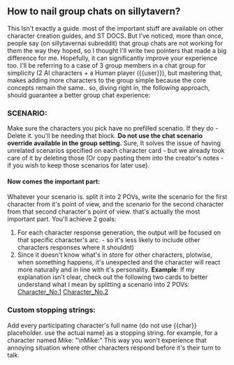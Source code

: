 ## How to nail group chats on sillytavern?
This Isn't exactly a guide. most of the important stuff are available on other character creation guides, and ST DOCS. But I've noticed, more than once, people say (on sillytavernai subreddit) that group chats are not working for them the way they hoped, so I thought I'll write two pointers that made a big difference for me. Hopefully, it can significantly improve your experience too.
I'll be referring to a case of 3 group members in a chat group for simplicity (2 AI characters + a Human player ({{user}}), but mastering
that, makes adding more characters to the group simple because the core concepts remain the same..
so, diving right in, the following approach, should guarantee a better group chat experience:
### SCENARIO:
Make sure the characters you pick have no prefilled scenatio. If they do - Delete it. you'll be needing that block.
**Do not use the chat scenario override available in the group setting.** Sure, It solves the issue of having unrelated scenarios specified on each character card - but we already took care of it by deleting those (Or copy pasting them into the creator's notes - if you wish to keep those scenarios for later use).
#### Now comes the important part:
Whatever your scenario is. split it into 2 POVs, write the scenario for the first character from it's point of view, and the scenario for the second character from that second character's point of view. that's actually the most important part.
You'll achieve 2 goals:
1. For each character response generation, the output will be focused on that specific character's arc. -  so it's less likely to include other characters responses where it shouldnt)
2. Since it doesn't know what's in store for other characters, plotwise, when something happens, it's unexpected and the character will react more naturally and in line with it's personality.
**Example**:
If my explanation isn't clear, check out the following two cards to better understand what I mean by splitting a scenario into 2 POVs:
[Character_No.1](Character_No.1.md)
[Character_No.2](Character_No.2.md)

### Custom stopping strings:
Add every participating character's full name (do not use {{char}} placeholder. use the actual name) as a stopping string. for example, for a character named Mike: "\nMike:"
This way you won't experience that annoying situation where other characters respond before it's their turn to talk.



